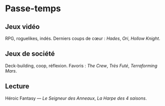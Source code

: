 # Passe-temps

## Jeux vidéo
RPG, roguelikes, indés. Derniers coups de cœur : *Hades*, *Ori*, *Hollow Knight*.

## Jeux de société
Deck-building, coop, réflexion. Favoris : *The Crew*, *Très Futé*, *Terraforming Mars*.

## Lecture
Héroic Fantasy — *Le Seigneur des Anneaux*, *La Harpe des 4 saisons*.
